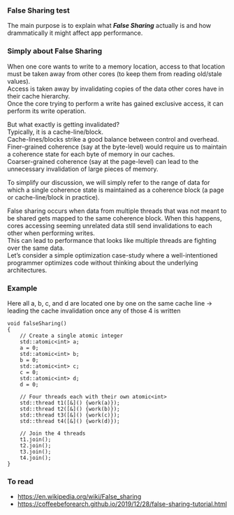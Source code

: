 ### False Sharing test
The main purpose is to explain what ***False Sharing*** actually is and how drammatically it might affect app performance.


### Simply about False Sharing

When one core wants to write to a memory location, access to that location must be taken away from other cores (to keep them from reading old/stale values).\
Access is taken away by invalidating copies of the data other cores have in their cache hierarchy.\
Once the core trying to perform a write has gained exclusive access, it can perform its write operation.

But what exactly is getting invalidated?\
Typically, it is a cache-line/block.\
Cache-lines/blocks strike a good balance between control and overhead.\
Finer-grained coherence (say at the byte-level) would require us to maintain a coherence state for each byte of memory in our caches.\
Coarser-grained coherence (say at the page-level) can lead to the unnecessary invalidation of large pieces of memory.

To simplify our discussion, we will simply refer to the range of data for which a single coherence state is maintained as a coherence block (a page or cache-line/block in practice).

False sharing occurs when data from multiple threads that was not meant to be shared gets mapped to the same coherence block.
When this happens, cores accessing seeming unrelated data still send invalidations to each other when performing writes.\
This can lead to performance that looks like multiple threads are fighting over the same data.\
Let’s consider a simple optimization case-study where a well-intentioned programmer optimizes code without thinking about the underlying architectures.

### Example


Here all a, b, c, and d are located one by one on the same cache line -> leading the cache invalidation once any of those 4 is written

```
void falseSharing()
{
    // Create a single atomic integer
    std::atomic<int> a;
    a = 0;
    std::atomic<int> b;
    b = 0;
    std::atomic<int> c;
    c = 0;
    std::atomic<int> d;
    d = 0;

    // Four threads each with their own atomic<int>
    std::thread t1([&]() {work(a)});
    std::thread t2([&]() {work(b)});
    std::thread t3([&]() {work(c)});
    std::thread t4([&]() {work(d)});

    // Join the 4 threads
    t1.join();
    t2.join();
    t3.join();
    t4.join();
}
```

### To read
* https://en.wikipedia.org/wiki/False_sharing
* https://coffeebeforearch.github.io/2019/12/28/false-sharing-tutorial.html

